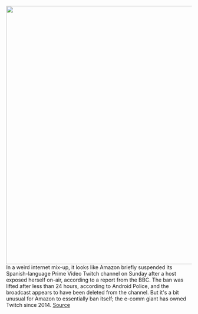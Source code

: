 <img src='https://cdn.vox-cdn.com/thumbor/k5xYX8nuycnR6ErfdbrwgEJXAGs=/0x0:2040x1360/1200x800/filters:focal(857x517:1183x843)/cdn.vox-cdn.com/uploads/chorus_image/image/70307199/acastro_210115_1777_twitch_0001.0.jpg' width='700px' /><br/>
In a weird internet mix-up, it looks like Amazon briefly suspended its Spanish-language Prime Video Twitch channel on Sunday after a host exposed herself on-air, according to a report from the BBC. The ban was lifted after less than 24 hours, according to Android Police, and the broadcast appears to have been deleted from the channel. But it's a bit unusual for Amazon to essentially ban itself; the e-comm giant has owned Twitch since 2014.
<a href='https://www.theverge.com/2021/12/22/22849886/amazon-twitch-prime-video-ban-nudity'> Source <a/>